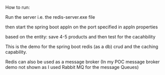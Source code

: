 How to run:

Run the server i.e. the redis-server.exe file

then start the spring boot appln on the port specified in appln properties

based on the entity: save 4-5 products and then test for the cacahbility

This is the demo for the spring boot redis (as a db) crud and the caching capability.

Redis can also be used as a message broker (In my POC message broker demo not shown as I used Rabbit MQ for the message Queues)